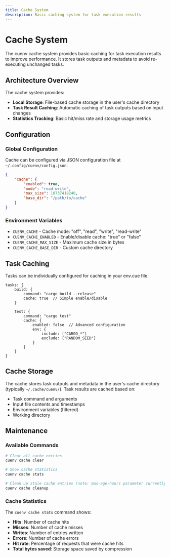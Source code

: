 ```yaml
---
title: Cache System
description: Basic caching system for task execution results
---
```


# Cache System

The cuenv cache system provides basic caching for task execution results to improve performance. It stores task outputs and metadata to avoid re-executing unchanged tasks.

## Architecture Overview

The cache system provides:

- **Local Storage**: File-based cache storage in the user's cache directory
- **Task Result Caching**: Automatic caching of task outputs based on input changes
- **Statistics Tracking**: Basic hit/miss rate and storage usage metrics

## Configuration

### Global Configuration

Cache can be configured via JSON configuration file at `~/.config/cuenv/config.json`:

```json
{
	"cache": {
		"enabled": true,
		"mode": "read-write",
		"max_size": 10737418240,
		"base_dir": "/path/to/cache"
	}
}
```

### Environment Variables

- `CUENV_CACHE` - Cache mode: "off", "read", "write", "read-write"
- `CUENV_CACHE_ENABLED` - Enable/disable cache: "true" or "false"
- `CUENV_CACHE_MAX_SIZE` - Maximum cache size in bytes
- `CUENV_CACHE_BASE_DIR` - Custom cache directory

## Task Caching

Tasks can be individually configured for caching in your env.cue file:

```cue
tasks: {
    build: {
        command: "cargo build --release"
        cache: true  // Simple enable/disable
    }

    test: {
        command: "cargo test"
        cache: {
            enabled: false  // Advanced configuration
            env: {
                include: ["CARGO_*"]
                exclude: ["RANDOM_SEED"]
            }
        }
    }
}
```

## Cache Storage

The cache stores task outputs and metadata in the user's cache directory (typically `~/.cache/cuenv/`). Task results are cached based on:

- Task command and arguments
- Input file contents and timestamps
- Environment variables (filtered)
- Working directory

## Maintenance

### Available Commands

```bash
# Clear all cache entries
cuenv cache clear

# Show cache statistics
cuenv cache stats

# Clean up stale cache entries (note: max-age-hours parameter currently ignored)
cuenv cache cleanup
```

### Cache Statistics

The `cuenv cache stats` command shows:

- **Hits**: Number of cache hits
- **Misses**: Number of cache misses
- **Writes**: Number of entries written
- **Errors**: Number of cache errors
- **Hit rate**: Percentage of requests that were cache hits
- **Total bytes saved**: Storage space saved by compression
